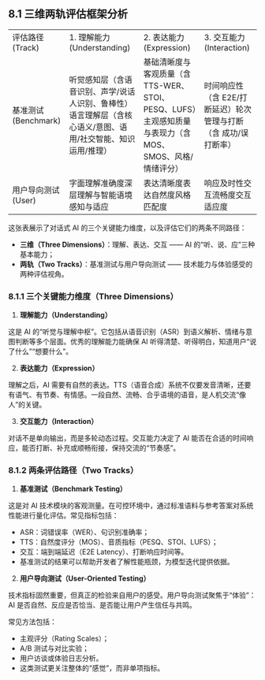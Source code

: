 ## 8.1 三维两轨评估框架分析
|   |   |   |   |
|---|---|---|---|
|评估路径 (Track)|1. 理解能力 (Understanding)|2. 表达能力 (Expression)|3. 交互能力 (Interaction)|
|基准测试 (Benchmark)|听觉感知层（含语音识别、声学/说话人识别、鲁棒性）语言理解层（含核心语义/意图、语用/社交智能、知识运用/推理）|基础清晰度与客观质量（含 TTS-WER、STOI、PESQ、LUFS）主观感知质量与表现力（含 MOS、SMOS、风格/情绪评分）|时间响应性（含 E2E/打断延迟）轮次管理与打断（含 成功/误打断率）|
|用户导向测试 (User)|字面理解准确度深层理解与智能语境感知与适应|表达清晰度表达自然度风格匹配度|响应及时性交互流畅度交互适应度|

这张表展示了对话式 AI 的三个关键能力维度，以及评估它们的两条不同路径：

- **三维（Three Dimensions）**：理解、表达、交互 —— AI 的“听、说、应”三种基本能力；
- **两轨（Two Tracks）**：基准测试与用户导向测试 —— 技术能力与体验感受的两种评估视角。

### 8.1.1 三个关键能力维度（Three Dimensions）
    

1. **理解能力（Understanding）**

这是 AI 的“听觉与理解中枢”。它包括从语音识别（ASR）到语义解析、情绪与意图判断等多个层面。优秀的理解能力能确保 AI 听得清楚、听得明白，知道用户“说了什么”“想要什么”。

2. **表达能力（Expression）**
    

理解之后，AI 需要有自然的表达。TTS（语音合成）系统不仅要发音清晰，还要有语气、有节奏、有情感。一段自然、流畅、合乎语境的语音，是人机交流“像人”的关键。

3. **交互能力（Interaction）**
    

对话不是单向输出，而是多轮动态过程。交互能力决定了 AI 能否在合适的时间响应，能否打断、补充或顺畅衔接，保持交流的“节奏感”。

### 8.1.2 两条评估路径（Two Tracks）
    

1.  **基准测试（Benchmark Testing）**

这是对 AI 技术模块的客观测量。在可控环境中，通过标准语料与参考答案对系统性能进行量化评估。常见指标包括：

- ASR：词错误率（WER）、句识别准确率；
- TTS：自然度评分（MOS）、音质指标（PESQ、STOI、LUFS）；
- 交互：端到端延迟（E2E Latency）、打断响应时间等。
- 基准测试的结果可以帮助开发者了解性能瓶颈，为模型迭代提供依据。

2. **用户导向测试（User-Oriented Testing）**

技术指标固然重要，但真正的检验来自用户的感受。用户导向测试聚焦于“体验”：AI 是否自然、反应是否恰当、是否能让用户产生信任与共鸣。

常见方法包括：

- 主观评分（Rating Scales）；
- A/B 测试与对比实验；
- 用户访谈或体验日志分析。
- 这类测试更关注整体的“感觉”，而非单项指标。